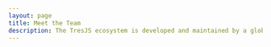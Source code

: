 ```yaml
---
layout: page
title: Meet the Team
description: The TresJS ecosystem is developed and maintained by a global team.
---
```


<script setup>
import {
  VPTeamPage,
  VPTeamPageTitle,
  VPTeamPageSection,
  VPTeamMembers
} from 'vitepress/theme'
import { core, maintainers, alumni } from './_data/team'
</script>

<VPTeamPage>
  <VPTeamPageTitle>
    <template #title>Meet the Team</template>
    <template #lead>
      The TresJS ecosystem is developed and maintained by a global team.
    </template>
  </VPTeamPageTitle>
  <VPTeamPageSection>
    <template #title>Core team</template>
    <template #members>
      <VPTeamMembers :members="core" />
    </template>
  </VPTeamPageSection>
  <VPTeamPageSection>
    <template #title>Maintainers</template>
    <template #members>
      <VPTeamMembers :members="maintainers" />
    </template>
  </VPTeamPageSection>
  <VPTeamPageSection>
    <template #title>Alumni</template>
    <template #lead>
      Here we honor some no-longer-active team members who have made valuable
      contributions in the past.
    </template>
    <template #members>
      <VPTeamMembers size="small" :members="alumni" />
    </template>
  </VPTeamPageSection>
</VPTeamPage>
